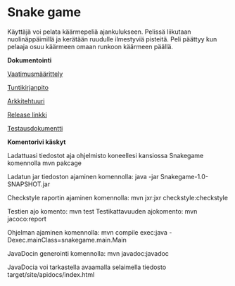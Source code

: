 # Snake game

Käyttäjä voi pelata käärmepeliä ajankulukseen. Pelissä liikutaan nuolinäppäimillä ja kerätään ruudulle ilmestyviä pisteitä.
Peli päättyy kun pelaaja osuu käärmeen omaan runkoon käärmeen päällä.




**Dokumentointi**

[Vaatimusmäärittely](https://github.com/hunnak/ot-harjoitustyo2020/blob/master/dokumentaatio/vaatimusmaarittely.md)

[Tuntikirjanpito](https://github.com/hunnak/ot-harjoitustyo2020/blob/master/dokumentaatio/tuntikirjanpito.md)

[Arkkitehtuuri](https://github.com/hunnak/ot-harjoitustyo2020/blob/master/dokumentaatio/arkkitehtuuri.md)

[Release linkki](https://github.com/hunnak/ot-harjoitustyo2020/releases/tag/viikko5)

[Testausdokumentti](https://github.com/hunnak/ot-harjoitustyo2020/blob/master/dokumentaatio/testaus.md)

**Komentorivi käskyt**

Ladattuasi tiedostot aja ohjelmisto koneellesi kansiossa Snakegame komennolla mvn pakcage

Ladatun jar tiedoston ajaminen komennolla: java -jar Snakegame-1.0-SNAPSHOT.jar

Checkstyle raportin ajaminen komennolla: mvn jxr:jxr checkstyle:checkstyle

Testien ajo komento: mvn test
Testikattavuuden ajokomento: mvn jacoco:report

Ohjelman ajaminen komennolla: mvn compile exec:java -Dexec.mainClass=snakegame.main.Main 

JavaDocin generointi komennolla: mvn javadoc:javadoc

JavaDocia voi tarkastella avaamalla selaimella tiedosto target/site/apidocs/index.html




